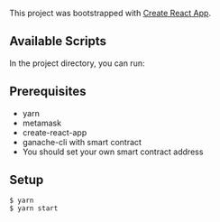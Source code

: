 This project was bootstrapped with [Create React App](https://github.com/facebook/create-react-app).

## Available Scripts

In the project directory, you can run:

## Prerequisites
* yarn
* metamask
* create-react-app
* ganache-cli with smart contract
* You should set your own smart contract address

## Setup
```
$ yarn
$ yarn start
```